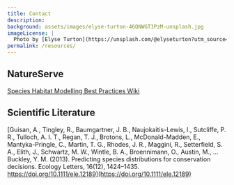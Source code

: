 ```yaml
---
title: Contact
description: 
background: assets/images/elyse-turton-46QNWGT1PzM-unsplash.jpg
imageLicense: |
  Photo by [Elyse Turton](https://unsplash.com/@elyseturton?utm_source=unsplash&utm_medium=referral&utm_content=creditCopyText) on [Unsplash](https://unsplash.com/@elyseturton?utm_source=unsplash&utm_medium=referral&utm_content=creditCopyText)  
permalink: /resources/
---
```


## NatureServe

[Species Habitat Modelling Best Practices Wiki](https://docs.google.com/document/d/1uzlh6aBrVV6u6Ben_6msPXD8nrCd3-AmxGdWP1EjOxo/edit?usp=sharing)

## Scientific Literature

[Guisan, A., Tingley, R., Baumgartner, J. B., Naujokaitis-Lewis, I., Sutcliffe, P. R., Tulloch, A. I. T., Regan, T. J., Brotons, L., McDonald-Madden, E., Mantyka-Pringle, C., Martin, T. G., Rhodes, J. R., Maggini, R., Setterfield, S. A., Elith, J., Schwartz, M. W., Wintle, B. A., Broennimann, O., Austin, M., … Buckley, Y. M. (2013). Predicting species distributions for conservation decisions. Ecology Letters, 16(12), 1424–1435. https://doi.org/10.1111/ele.12189](https://doi.org/10.1111/ele.12189)
